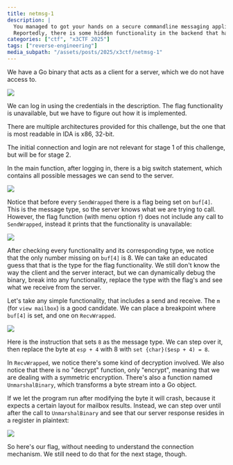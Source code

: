```yaml
---
title: netmsg-1
description: |
  You managed to got your hands on a secure commandline messaging application used by some suspicious people, along with the username/password `delta_star` / `whiskey_demon`.
  Reportedly, there is some hidden functionality in the backend that has been since removed from the client. Figure out a way to access it to get the flag.
categories: ["ctf", "x3CTF 2025"]
tags: ["reverse-engineering"]
media_subpath: "/assets/posts/2025/x3ctf/netmsg-1"
---
```


We have a Go binary that acts as a client for a server, which we do not have access to.

![](01.png)

We can log in using the credentials in the description. The flag functionality is unavailable, but we have to figure
out how it is implemented.

There are multiple architectures provided for this challenge, but the one that is most readable in IDA is x86, 32-bit.

The initial connection and login are not relevant for stage 1 of this challenge, but will be for stage 2. 

In the main function, after logging in, there is a big switch statement, which contains all possible messages we can 
send to the server.

![](02.png)

Notice that before every `SendWrapped` there is a flag being set on `buf[4]`. This is the message type, so the server
knows what we are trying to call. However, the flag function (with menu option `f`) does not include any call to `SendWrapped`,
instead it prints that the functionality is unavailable:

![](03.png)

After checking every functionality and its corresponding type, we notice that the only number missing on `buf[4]` is 8.
We can take an educated guess that that is the type for the flag functionality. We still don't know the way the client
and the server interact, but we can dynamically debug the binary, break into any functionality, replace the type with
the flag's and see what we receive from the server.

Let's take any simple functionality, that includes a send and receive. The `m` (for `view mailbox`) is a good candidate.
We can place a breakpoint where `buf[4]` is set, and one on `RecvWrapped`.

![](04.png)

Here is the instruction that sets `8` as the message type. We can step over it, then replace the byte at `esp + 4` with 8
with `set {char}($esp + 4) = 8`.

In `RecvWrapped`, we notice there's some kind of decryption involved. We also notice that there is no "decrypt" function,
only "encrypt", meaning that we are dealing with a symmetric encryption. There's also a function named `UnmarshalBinary`, 
which transforms a byte stream into a Go object.

If we let the program run after modifying the byte it will crash, because it expects a certain layout for mailbox results.
Instead, we can step over until after the call to `UnmarshalBinary` and see that our server response resides in a register
in plaintext:

![](05.png)

So here's our flag, without needing to understand the connection mechanism. We still need to do that for the next stage,
though.

